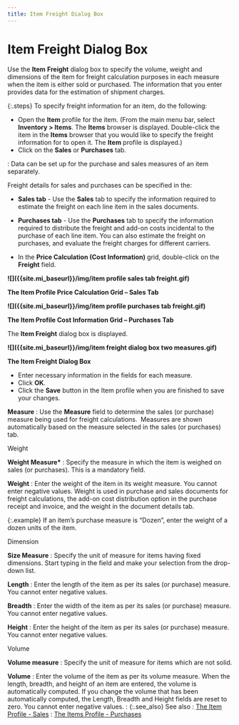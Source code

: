 ```yaml
---
title: Item Freight Dialog Box
---
```


# Item Freight Dialog Box


Use the **Item** **Freight**  dialog box to specify the volume, weight and dimensions of the item for  freight calculation purposes in each measure when the item is either sold  or purchased. The information that you enter provides data for the estimation  of shipment charges.


{:.steps}
To specify freight information for an item,  do the following:

- Open the **Item**  profile for the item. (From the main menu bar, select **Inventory 
 &gt; Items**. The **Items** browser  is displayed. Double-click the item in the **Items**  browser that you would like to specify the freight information for to  open it. The **Item** profile is displayed.)
- Click on the **Sales**  or **Purchases** tab.

: Data can be set up for the purchase and  sales measures of an item separately.


Freight details for sales and purchases can  be specified in the:


 - **Sales tab**  - Use the **Sales** tab to specify  the information required to estimate the freight on each line item in  the sales documents.
 - **Purchases 
 tab** - Use the **Purchases**  tab to specify the information required to distribute the freight and  add-on costs incidental to the purchase of each line item. You can also  estimate the freight on purchases, and evaluate the freight charges for  different carriers.

- In the **Price 
 Calculation (Cost Information)** grid, double-click on the **Freight** field.



**![]({{site.mi_baseurl}}/img/item profile sales tab freight.gif)**


**The Item Profile Price Calculation Grid – Sales  Tab**


**![]({{site.mi_baseurl}}/img/item profile purchases tab freight.gif)**


**The Item Profile Cost Information Grid – Purchases  Tab**


The **Item 
 Freight** dialog box is displayed.


**![]({{site.mi_baseurl}}/img/item freight dialog box two measures.gif)**


**The Item Freight Dialog Box**

- Enter necessary information in the fields for  each measure.
- Click **OK**.
- Click the **Save**  button in the Item profile when you are finished to save your changes.



**Measure**
: Use the **Measure**  field to determine the sales (or purchase) measure being used for freight  calculations.  Measures  are shown automatically based on the measure selected in the sales (or  purchases) tab.


Weight


**Weight Measure\***
: Specify the measure in which the item is weighed  on sales (or purchases). This is a mandatory field.


**Weight**
: Enter the weight of the item in its weight measure.  You cannot enter negative values. Weight is used in purchase and sales  documents for freight calculations, the add-on cost distribution option  in the purchase receipt and invoice, and the weight in the document details  tab.


{:.example}
If an item’s purchase measure is “Dozen”,  enter the weight of a dozen units of the item.


Dimension


**Size Measure**
: Specify the unit of measure for items having fixed  dimensions. Start typing in the field and make your selection from the  drop-down list.


**Length**
: Enter the length of the item as per its sales (or  purchase) measure. You cannot enter negative values.


**Breadth**
: Enter the width of the item as per its sales (or  purchase) measure. You cannot enter negative values.


**Height**
: Enter the height of the item as per its sales (or  purchase) measure. You cannot enter negative values.


Volume


**Volume measure**
: Specify the unit of measure for items which are  not solid.


**Volume**
: Enter the volume of the item as per its volume measure.  When the length, breadth, and height of an item are entered, the volume  is automatically computed. If you change the volume that has been automatically  computed, the Length, Breadth and Height fields are reset to zero. You  cannot enter negative values.
: {:.see_also}
See also
: [The Item  Profile - Sales]({{site.mi_baseurl}}/create-regular-items-kits-and-assemblies/creating-an-item/the_item_profile_-_sales_tab.html)
: [The  Items Profile - Purchases]({{site.mi_baseurl}}/create-regular-items-kits-and-assemblies/creating-an-item/the_items_profile_-_purchases.html)
